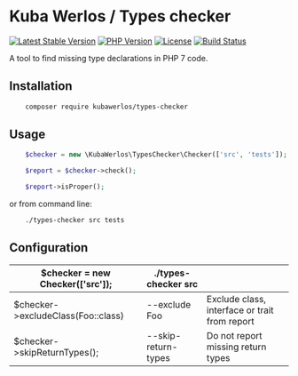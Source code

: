# Kuba Werlos / Types checker

[![Latest Stable Version](https://img.shields.io/packagist/v/kubawerlos/types-checker.svg)](https://packagist.org/packages/kubawerlos/types-checker)
[![PHP Version](https://img.shields.io/badge/php-%3E%3D%207-8892BF.svg)](https://php.net)
[![License](https://img.shields.io/github/license/kubawerlos/types-checker.svg)](https://packagist.org/packages/kubawerlos/types-checker)
[![Build Status](https://travis-ci.org/kubawerlos/types-checker.svg?branch=master)](https://travis-ci.org/kubawerlos/types-checker)

A tool to find missing type declarations in PHP 7 code.

## Installation
```bash
    composer require kubawerlos/types-checker
```

## Usage
```php
    $checker = new \KubaWerlos\TypesChecker\Checker(['src', 'tests']);

    $report = $checker->check();

    $report->isProper();
```

or from command line:
```bash
    ./types-checker src tests
```

## Configuration
 $checker = new Checker(['src']);   | ./types-checker src |                                                  |
 ---------------------------------- | ------------------- | ------------------------------------------------ |
 $checker->excludeClass(Foo::class) | --exclude Foo       | Exclude class, interface or trait from report |
 $checker->skipReturnTypes();       | --skip-return-types | Do not report missing return types               |
